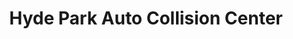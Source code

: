 ---
title: "Hyde Park Auto Collision Center"
url: /tampa/hyde-park-auto-collision-center/
shop: Autowerkstatt
---